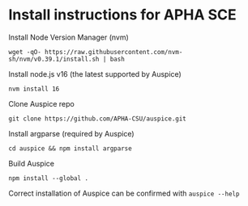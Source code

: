 # Install instructions for APHA SCE

Install Node Version Manager (nvm)

`wget -qO- https://raw.githubusercontent.com/nvm-sh/nvm/v0.39.1/install.sh | bash`

Install node.js v16 (the latest supported by Auspice)

`nvm install 16`

Clone Auspice repo

`git clone https://github.com/APHA-CSU/auspice.git`

Install argparse (required by Auspice)

`cd auspice && npm install argparse`

Build Auspice

`npm install --global .`

Correct installation of Auspice can be confirmed with `auspice --help`
